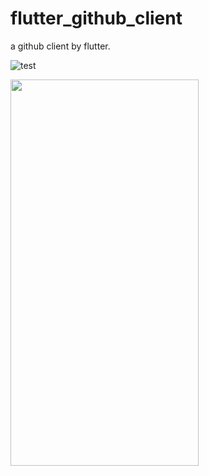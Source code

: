 # flutter_github_client
a github client by flutter.

![test](https://ws4.sinaimg.cn/large/006tNc79ly1g34e8kx9r5j30gq0ygwfs.jpg)

<img src="https://ws4.sinaimg.cn/large/006tNc79ly1g34e8kx9r5j30gq0ygwfs.jpg"  height="618" width="301">